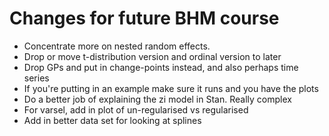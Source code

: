 # Changes for future BHM course

- Concentrate more on nested random effects. 
- Drop or move t-distribution version and ordinal version to later
- Drop GPs and put in change-points instead, and also perhaps time series
- If you're putting in an example make sure it runs and you have the plots
- Do a better job of explaining the zi model in Stan. Really complex
- For varsel, add in plot of un-regularised vs regularised
- Add in better data set for looking at splines
